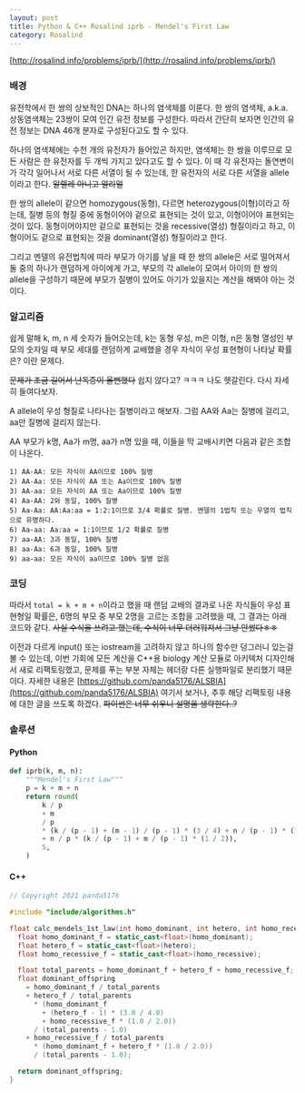 ```yaml
---
layout: post
title: Python & C++ Rosalind iprb - Mendel's First Law
category: Rosalind
---
```


[http://rosalind.info/problems/iprb/](http://rosalind.info/problems/iprb/)

### 배경

유전학에서 한 쌍의 상보적인 DNA는 하나의 염색체를 이룬다. 한 쌍의 염색체, a.k.a. 상동염색체는 23쌍이 모여 인간 유전 정보를 구성한다. 따라서 간단히 보자면 인간의 유전 정보는 DNA 46개 분자로 구성된다고도 할 수 있다.

하나의 염색체에는 수천 개의 유전자가 들어있곤 하지만, 염색체는 한 쌍을 이루므로 모든 사람은 한 유전자를 두 개씩 가지고 있다고도 할 수 있다. 이 때 각 유전자는 돌연변이가 각각 일어나서 서로 다른 서열이 될 수 있는데, 한 유전자의 서로 다른 서열을 allele이라고 한다. ~~알렐레 아니고 얼리얼~~

<!--description-->

한 쌍의 allele이 같으면 homozygous(동형), 다르면 heterozygous(이형)이라고 하는데, 질병 등의 형질 중에 동형이어야 겉으로 표현되는 것이 있고, 이형이어야 표현되는 것이 있다. 동형이어야지만 겉으로 표현되는 것을 recessive(열성) 형질이라고 하고, 이형이어도 겉으로 표현되는 것을 dominant(열성) 형질이라고 한다.

그리고 멘델의 유전법칙에 따라 부모가 아기를 낳을 때 한 쌍의 allele은 서로 떨어져서 둘 중의 하나가 랜덤하게 아이에게 가고, 부모의 각 allele이 모여서 아이의 한 쌍의 allele을 구성하기 때문에 부모가 질병이 있어도 아기가 있을지는 계산을 해봐야 아는 것이다.

### 알고리즘

쉽게 말해 k, m, n 세 숫자가 들어오는데, k는 동형 우성, m은 이형, n은 동형 열성인 부모의 숫자일 때 부모 세대를 랜덤하게 교배했을 경우 자식이 우성 표현형이 나타날 확률은? 이란 문제다.

~~문제가 조금 길어서 난독증이 올뻔했다~~ 쉽지 않다고? ㅋㅋㅋ 나도 헷갈린다. 다시 자세히 들여다보자.

A allele이 우성 형질로 나타나는 질병이라고 해보자. 그럼 AA와 Aa는 질병에 걸리고, aa만 질병에 걸리지 않는다.

AA 부모가 k명, Aa가 m명, aa가 n명 있을 때, 이들을 막 교배시키면 다음과 같은 조합이 나온다.

```
1) AA-AA: 모든 자식이 AA이므로 100% 질병
2) AA-Aa: 모든 자식이 AA 또는 Aa이므로 100% 질병
3) AA-aa: 모든 자식이 AA 또는 Aa이므로 100% 질병
4) Aa-AA: 2와 동일, 100% 질병
5) Aa-Aa: AA:Aa:aa = 1:2:1이므로 3/4 확률로 질병. 멘델의 1법칙 또는 우열의 법칙으로 유명하다.
6) Aa-aa: Aa:aa = 1:1이므로 1/2 확률로 질병
7) aa-AA: 3과 동일, 100% 질병
8) aa-Aa: 6과 동일, 100% 질병
9) aa-aa: 모든 자식이 aa이므로 100% 질병 없음
```

### 코딩

따라서 `total = k + m + n`이라고 했을 때 랜덤 교배의 결과로 나온 자식들이 우성 표현형일 확률은, 6명의 부모 중 부모 2명을 고르는 조합을 고려했을 때, 그 결과는 아래 코드와 같다. ~~사실 수식을 쓰려고 했는데, 수식이 너무 더러워져서 그냥 안썼다ㅎㅎ~~

이전과 다르게 input() 또는 iostream을 고려하지 않고 하나의 함수만 덩그러니 있는걸 볼 수 있는데, 이번 기회에 모든 계산을 C++용 biology 계산 모듈로 아키텍처 디자인해서 새로 리팩토링했고, 문제를 푸는 부분 자체는 헤더랑 다른 실행파일로 분리했기 때문이다. 자세한 내용은 [https://github.com/panda5176/ALSBIA](https://github.com/panda5176/ALSBIA) 여기서 보거나, 추후 해당 리팩토링 내용에 대한 글을 쓰도록 하겠다. ~~파이썬은 너무 쉬우니 설명을 생략한다..?~~

### 솔루션

#### Python

```py
def iprb(k, m, n):
    """Mendel's First Law"""
    p = k + m + n
    return round(
        k / p
        + m
        / p
        * (k / (p - 1) + (m - 1) / (p - 1) * (3 / 4) + n / (p - 1) * (1 / 2))
        + n / p * (k / (p - 1) + m / (p - 1) * (1 / 2)),
        5,
    )
```

#### C++

```c++
// Copyright 2021 panda5176

#include "include/algorithms.h"

float calc_mendels_1st_law(int homo_dominant, int hetero, int homo_recessive) {
  float homo_dominant_f = static_cast<float>(homo_dominant);
  float hetero_f = static_cast<float>(hetero);
  float homo_recessive_f = static_cast<float>(homo_recessive);

  float total_parents = homo_dominant_f + hetero_f + homo_recessive_f;
  float dominant_offspring
    = homo_dominant_f / total_parents
    + hetero_f / total_parents
      * (homo_dominant_f
        + (hetero_f - 1) * (3.0 / 4.0)
        + homo_recessive_f * (1.0 / 2.0))
      / (total_parents - 1.0)
    + homo_recessive_f / total_parents
      * (homo_dominant_f + hetero_f * (1.0 / 2.0))
      / (total_parents - 1.0);

  return dominant_offspring;
}
```
